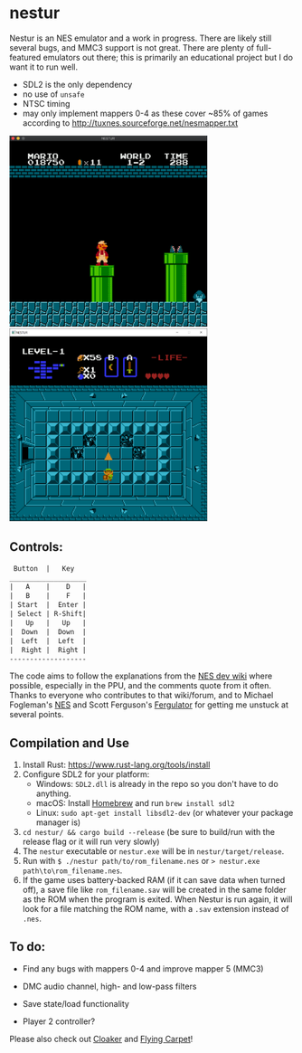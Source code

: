 # nestur

Nestur is an NES emulator and a work in progress. There are likely still several bugs, and MMC3 support is not great. There are plenty of full-featured emulators out there; this is primarily an educational project but I do want it to run well.
- SDL2 is the only dependency
- no use of `unsafe`
- NTSC timing
- may only implement mappers 0-4 as these cover ~85% of games according to http://tuxnes.sourceforge.net/nesmapper.txt

<img src="pics/smb.png" width=350>  <img src="pics/zelda_dungeon.png" width=350>

## Controls:
```
 Button  |   Key
___________________
|   A    |    D   |
|   B    |    F   |
| Start  |  Enter |
| Select | R-Shift|
|   Up   |   Up   |
|  Down  |  Down  |
|  Left  |  Left  |
|  Right |  Right |
-------------------
```
The code aims to follow the explanations from the [NES dev wiki](https://wiki.nesdev.com/w/index.php/NES_reference_guide) where possible, especially in the PPU, and the comments quote from it often. Thanks to everyone who contributes to that wiki/forum, and to Michael Fogleman's [NES](https://github.com/fogleman/nes) and Scott Ferguson's [Fergulator](https://github.com/scottferg/Fergulator) for getting me unstuck at several points.

## Compilation and Use

1. Install Rust: https://www.rust-lang.org/tools/install
2. Configure SDL2 for your platform:
    - Windows: `SDL2.dll` is already in the repo so you don't have to do anything.
    - macOS: Install [Homebrew](https://brew.sh/) and run `brew install sdl2`
    - Linux: `sudo apt-get install libsdl2-dev` (or whatever your package manager is)
3. `cd nestur/ && cargo build --release` (be sure to build/run with the release flag or it will run very slowly)
4. The `nestur` executable or `nestur.exe` will be in `nestur/target/release`.
5. Run with `$ ./nestur path/to/rom_filename.nes` or `> nestur.exe path\to\rom_filename.nes`.
6. If the game uses battery-backed RAM (if it can save data when turned off), a save file like `rom_filename.sav` will be created in the same folder as the ROM when the program is exited. When Nestur is run again, it will look for a file matching the ROM name, with a `.sav` extension instead of `.nes`.

## To do:

- Find any bugs with mappers 0-4 and improve mapper 5 (MMC3)

- DMC audio channel, high- and low-pass filters

- Save state/load functionality

- Player 2 controller?


Please also check out [Cloaker](https://github.com/spieglt/cloaker) and [Flying Carpet](https://github.com/spieglt/flyingcarpet)!
